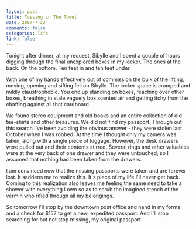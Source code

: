 ```yaml
--- 
layout: post
title: Tossing in The Towel
date: 2007-7-23
comments: false
categories: life
link: false
---
```

Tonight after dinner, at my request, Sibylle and I spent a couple of hours digging through the final unexplored boxes in my locker. The ones at the back. On the bottom. Ten feet in and ten feet under.

With one of my hands effectively out of commission the bulk of the lifting, moving, opening and sifting fell on Sibylle.  The locker space is cramped and mildly claustrophobic.  You end up standing on boxes, reaching over other boxes, breathing in stale vaguely box scented air and getting itchy from the chaffing against all that cardboard.

We found stereo equipment and old books and an entire collection of old tee-shirts and other treasures.  We did not find my passport.  Through out this search I've been avoiding the obvious answer - they were stolen last October when I was robbed.  At the time I thought only my camera was taken, along with a single piece of luggage.  However, the desk drawers were pulled out and their contents stirred.  Several rings and other valuables were at the very back of one drawer and they were untouched, so I assumed that nothing had been taken from the drawers.

I am convinced now that the missing passports were taken and are forever lost.  It saddens me to realize this.  It's piece of my life I'll never get back.  Coming to this realization also leaves me feeling the same need to take a shower with everything I own so as to scrub the imagined stench of the vermin who rifled through all my belongings.

So tomorrow I'll stop by the downtown post office and hand in my forms and a check for $157 to get a new, expedited passport.  And I'll stop searching for but not stop missing, my original passport

